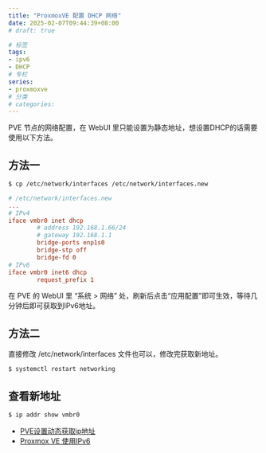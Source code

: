 ```yaml
---
title: "ProxmoxVE 配置 DHCP 网络"
date: 2025-02-07T09:44:39+08:00
# draft: true

# 标签
tags:
- ipv6
- DHCP
# 专栏
series:
- proxmoxve
# 分类
# categories:
---
```


PVE 节点的网络配置，在 WebUI 里只能设置为静态地址，想设置DHCP的话需要使用以下方法。

## 方法一
```bash
$ cp /etc/network/interfaces /etc/network/interfaces.new
```
```ini
# /etc/network/interfaces.new
...
# IPv4
iface vmbr0 inet dhcp
        # address 192.168.1.66/24
        # gateway 192.168.1.1
        bridge-ports enp1s0
        bridge-stp off
        bridge-fd 0
# IPv6
iface vmbr0 inet6 dhcp
        request_prefix 1
```
在 PVE 的 WebUI 里 “系统 > 网络” 处，刷新后点击“应用配置”即可生效，等待几分钟后即可获取到IPv6地址。

## 方法二
直接修改 /etc/network/interfaces 文件也可以，修改完获取新地址。
```bash
$ systemctl restart networking
```
## 查看新地址
```bash
$ ip addr show vmbr0
```
- [PVE设置动态获取ip地址](https://blog.csdn.net/weixin_47054353/article/details/130452673)
- [Proxmox VE 使用IPv6](https://www.icn.ink/pve/57.html)